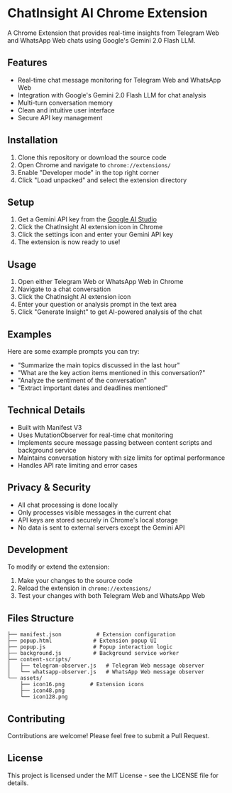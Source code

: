 # ChatInsight AI Chrome Extension

A Chrome Extension that provides real-time insights from Telegram Web and WhatsApp Web chats using Google's Gemini 2.0 Flash LLM.

## Features

- Real-time chat message monitoring for Telegram Web and WhatsApp Web
- Integration with Google's Gemini 2.0 Flash LLM for chat analysis
- Multi-turn conversation memory
- Clean and intuitive user interface
- Secure API key management

## Installation

1. Clone this repository or download the source code
2. Open Chrome and navigate to `chrome://extensions/`
3. Enable "Developer mode" in the top right corner
4. Click "Load unpacked" and select the extension directory

## Setup

1. Get a Gemini API key from the [Google AI Studio](https://makersuite.google.com/app/apikey)
2. Click the ChatInsight AI extension icon in Chrome
3. Click the settings icon and enter your Gemini API key
4. The extension is now ready to use!

## Usage

1. Open either Telegram Web or WhatsApp Web in Chrome
2. Navigate to a chat conversation
3. Click the ChatInsight AI extension icon
4. Enter your question or analysis prompt in the text area
5. Click "Generate Insight" to get AI-powered analysis of the chat

## Examples

Here are some example prompts you can try:
- "Summarize the main topics discussed in the last hour"
- "What are the key action items mentioned in this conversation?"
- "Analyze the sentiment of the conversation"
- "Extract important dates and deadlines mentioned"

## Technical Details

- Built with Manifest V3
- Uses MutationObserver for real-time chat monitoring
- Implements secure message passing between content scripts and background service
- Maintains conversation history with size limits for optimal performance
- Handles API rate limiting and error cases

## Privacy & Security

- All chat processing is done locally
- Only processes visible messages in the current chat
- API keys are stored securely in Chrome's local storage
- No data is sent to external servers except the Gemini API

## Development

To modify or extend the extension:

1. Make your changes to the source code
2. Reload the extension in `chrome://extensions/`
3. Test your changes with both Telegram Web and WhatsApp Web

## Files Structure

```
├── manifest.json           # Extension configuration
├── popup.html             # Extension popup UI
├── popup.js               # Popup interaction logic
├── background.js          # Background service worker
├── content-scripts/
│   ├── telegram-observer.js   # Telegram Web message observer
│   └── whatsapp-observer.js   # WhatsApp Web message observer
└── assets/
    ├── icon16.png        # Extension icons
    ├── icon48.png
    └── icon128.png
```

## Contributing

Contributions are welcome! Please feel free to submit a Pull Request.

## License

This project is licensed under the MIT License - see the LICENSE file for details. 
